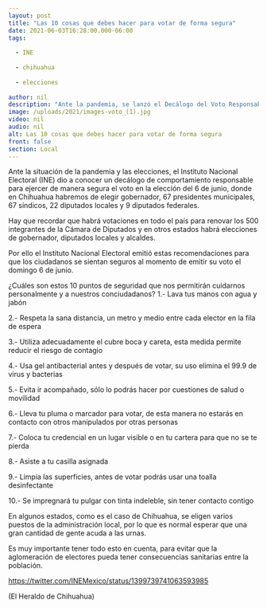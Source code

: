 ```yaml
---
layout: post
title: "Las 10 cosas que debes hacer para votar de forma segura"
date: 2021-06-03T16:28:00.000-06:00
tags:
  
  - INE
  
  - chihuahua
  
  - elecciones
  
author: nil
description: "Ante la pandemia, se lanzó el Decálogo del Voto Responsable por parte del INE"
image: /uploads/2021/images-voto_(1).jpg
video: nil
audio: nil
alt: Las 10 cosas que debes hacer para votar de forma segura
front: false
section: Local
---
```


Ante la situación de la pandemia y las elecciones, el Instituto Nacional Electoral (INE) dio a conocer un decálogo de comportamiento responsable para ejercer de manera segura el voto en la elección del 6 de junio, donde en Chihuahua habremos de elegir gobernador, 67 presidentes municipales, 67 síndicos, 22 diputados locales y 9 diputados federales.

Hay que recordar que habrá votaciones en todo el país para renovar los 500 integrantes de la Cámara de Diputados y en otros estados habrá elecciones de gobernador, diputados locales y alcaldes.

Por ello el Instituto Nacional Electoral emitió estas recomendaciones para que los ciudadanos se sientan seguros al momento de emitir su voto el domingo 6 de junio.

¿Cuáles son estos 10 puntos de seguridad que nos permitirán cuidarnos personalmente y a nuestros conciudadanos?
1.- Lava tus manos con agua y jabón

2.- Respeta la sana distancia, un metro y medio entre cada elector en la fila de espera

3.- Utiliza adecuadamente el cubre boca y careta, esta medida permite reducir el riesgo de contagio

4.- Usa gel antibacterial antes y después de votar, su uso elimina el 99.9 de virus y bacterias

5.- Evita ir acompañado, sólo lo podrás hacer por cuestiones de salud o movilidad

6.- Lleva tu pluma o marcador para votar, de esta manera no estarás en contacto con otros manipulados por otras personas

7.- Coloca tu credencial en un lugar visible o en tu cartera para que no se te pierda

8.- Asiste a tu casilla asignada

9.- Limpia las superficies, antes de votar podrás usar una toalla desinfectante

10.- Se impregnará tu pulgar con tinta indeleble, sin tener contacto contigo

En algunos estados, como es el caso de Chihuahua, se eligen varios puestos de la administración local, por lo que es normal esperar que una gran cantidad de gente acuda a las urnas.

Es muy importante tener todo esto en cuenta, para evitar que la aglomeración de electores pueda tener consecuencias sanitarias entre la población.

https://twitter.com/INEMexico/status/1399739741063593985

(El Heraldo de Chihuahua)